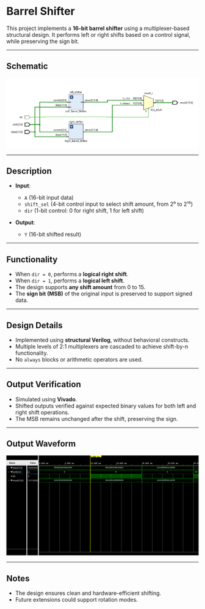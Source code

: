 # Barrel Shifter

This project implements a **16-bit barrel shifter** using a multiplexer-based structural design. It performs left or right shifts based on a control signal, while preserving the sign bit.

---

## Schematic

![Barrel Shifter Schematic](results/schematic.png)

---

## Description

- **Input**:  
  - `A` (16-bit input data)  
  - `shift_sel` (4-bit control input to select shift amount, from 2⁰ to 2¹⁵)  
  - `dir` (1-bit control: 0 for right shift, 1 for left shift)

- **Output**:  
  - `Y` (16-bit shifted result)

---

## Functionality

- When `dir = 0`, performs a **logical right shift**.
- When `dir = 1`, performs a **logical left shift**.
- The design supports **any shift amount** from 0 to 15.
- The **sign bit (MSB)** of the original input is preserved to support signed data.

---

## Design Details

- Implemented using **structural Verilog**, without behavioral constructs.
- Multiple levels of 2:1 multiplexers are cascaded to achieve shift-by-n functionality.
- No `always` blocks or arithmetic operators are used.

---

## Output Verification

- Simulated using **Vivado**.
- Shifted outputs verified against expected binary values for both left and right shift operations.
- The MSB remains unchanged after the shift, preserving the sign.

---

## Output Waveform

![Barrel Shifter Output](results/output.png)

---

## Notes

- The design ensures clean and hardware-efficient shifting.
- Future extensions could support rotation modes.
